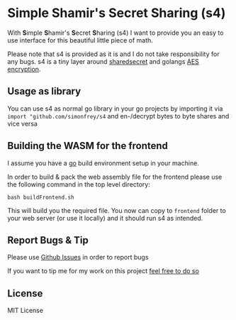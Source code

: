 # Simple Shamir's Secret Sharing (s4)

With **S**imple **S**hamir's **S**ecret **S**haring (s4) I want to provide you an easy to use interface for this beautiful little piece of math.</p>

Please note that s4 is provided as it is and I do not take responsibility for any bugs. s4 is a tiny layer around [sharedsecret](https://github.com/posener/sharedsecret) and golangs [AES encryption](https://github.com/gtank/cryptopasta/blob/master/encrypt.go).

## Usage as library

You can use s4 as normal go library in your go projects by importing it via `import "github.com/simonfrey/s4` and en-/decrypt
bytes to byte shares and vice versa

## Building the WASM for the frontend

I assume you have a [go](https://golang.org/) build environment setup in your machine. 

In order to build & pack the web assembly file for the frontend please use the following command in the top level directory:
```
bash buildFrontend.sh
```

This will build you the required file. You now can copy to `frontend` folder to your web server (or use it locally) and it
should run s4 as intended.

## Report Bugs & Tip

Please use [Github Issues](https://github.com/simonfrey/s4/issues) in order to report bugs

If you want to tip me for my work on this project [feel free to do so](https://simon-frey.com/tip)

## License
MIT License
